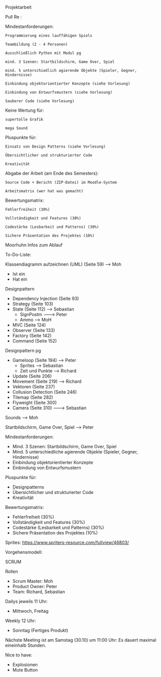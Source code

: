 Projektarbeit

Pull Re :

Mindestanforderungen:

    Programmierung eines lauffähigen Spiels

    Teambildung (2 - 4 Personen)

    Ausschließlich Python mit Modul pg

    mind. 3 Szenen: Startbildschirm, Game Over, Spiel

    mind. 5 unterschiedlich agierende Objekte (Spieler, Gegner, Hindernisse)

    Einbindung objektorientierter Konzepte (siehe Vorlesung)

    Einbindung von Entwurfsmustern (siehe Vorlesung)

    Sauberer Code (siehe Vorlesung)

Keine Wertung für:

    supertolle Grafik

    mega Sound

Pluspunkte für:

    Einsatz von Design Patterns (siehe Vorlesung)

    Übersichtlicher und strukturierter Code

    Kreativität

Abgabe der Arbeit (am Ende des Semesters):

    Source Code + Bericht (ZIP-Datei) im Moodle-System

    Arbeitsmatrix (wer hat was gemacht)

Bewertungsmatrix:

    Fehlerfreiheit (30%)

    Vollständigkeit und Features (30%)

    Codestärke (Lesbarkeit und Patterns) (30%)

    Sichere Präsentation des Projektes (10%)

Moorhuhn Infos zum Ablauf

To-Do-Liste:

Klassendiagramm aufzeichnen (UML) (Seite 59) --> Moh

- Ist ein
- Hat ein

Designpattern

- Dependency Injection (Seite 93)
- Strategy (Seite 103)
- State (Seite 112) --> Sebastian
  - SignPostm ---> Peter
  - Ammo --> MoH
- MVC (Seite 124)
- Observer (Seite 133)
- Factory (Seite 142)
- Command (Seite 152)

Designpattern pg

- Gameloop (Seite 194) --> Peter
  - Sprites --> Sebastian
  - Zeit und Punkte --> Richard
- Update (Seite 206)
- Movement (Seite 219) --> Richard
- Vektoren (Seite 237)
- Collusion Detection (Seite 246)
- Tilemap (Seite 282)
- Flyweight (Seite 300)
- Camera (Seite 310) ---> Sebastian

Sounds --> Moh

Startbildschirm, Game Over, Spiel --> Peter

Mindestanforderungen:

- Mind. 3 Szenen: Startbildschirm, Game Over, Spiel
- Mind. 5 unterschiedliche agierende Objekte (Spieler, Gegner, Hindernisse)
- Einbindung objektorientierter Konzepte
- Einbindung von Entwurfsmustern

Pluspunkte für:

- Designpatterns
- Übersichtlicher und strukturierter Code
- Kreativität

Bewertungsmatrix:

- Fehlerfreiheit (30%)
- Vollständigkeit und Features (30%)
- Codestärke (Lesbarkeit und Patterns) (30%)
- Sichere Präsentation des Projektes (10%)

Sprites:
https://www.spriters-resource.com/fullview/46803/

Vorgehensmodell:

SCRUM

Rollen

- Scrum Master: Moh
- Product Owner: Peter
- Team: Richard, Sebastian

Dailys jeweils 11 Uhr:

- Mittwoch, Freitag

Weekly 12 Uhr:

- Sonntag (Fertiges Produkt)

Nächste Meeting ist am Samstag (30.10) um 11:00 Uhr:
Es dauert maximal eineinhalb Stunden.

Nice to have:

- Explosionen
- Mute Button
